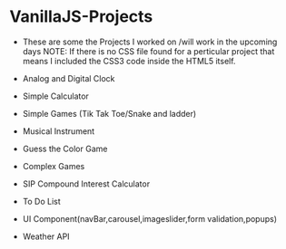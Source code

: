 # VanillaJS-Projects
* These are some the Projects I worked on /will work in the upcoming days NOTE: If there is no CSS file found for a perticular project that means I included the CSS3 code inside the HTML5 itself.

* Analog and Digital Clock
* Simple Calculator
* Simple Games (Tik Tak Toe/Snake and ladder)
* Musical Instrument
* Guess the Color Game
* Complex Games
* SIP Compound Interest Calculator
* To Do List
* UI Component(navBar,carousel,imageslider,form validation,popups)
* Weather API

